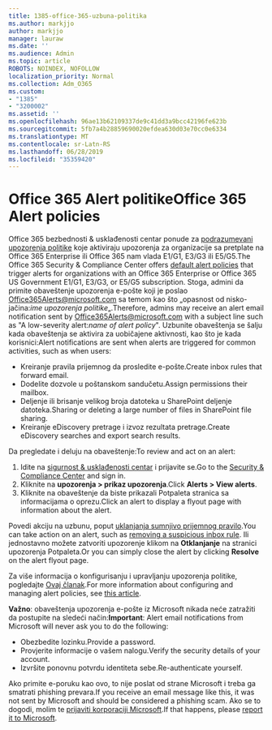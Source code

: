 ```yaml
---
title: 1385-office-365-uzbuna-politika
ms.author: markjjo
author: markjjo
manager: lauraw
ms.date: ''
ms.audience: Admin
ms.topic: article
ROBOTS: NOINDEX, NOFOLLOW
localization_priority: Normal
ms.collection: Adm_O365
ms.custom:
- "1385"
- "3200002"
ms.assetid: ''
ms.openlocfilehash: 96ae13b62109337de9c41dd3a9bcc42196fe623b
ms.sourcegitcommit: 5fb7a4b28859690020efdea630d03e70cc0e6334
ms.translationtype: MT
ms.contentlocale: sr-Latn-RS
ms.lasthandoff: 06/28/2019
ms.locfileid: "35359420"
---
```

# <a name="office-365-alert-policies"></a><span data-ttu-id="0f73e-102">Office 365 Alert politike</span><span class="sxs-lookup"><span data-stu-id="0f73e-102">Office 365 Alert policies</span></span>

<span data-ttu-id="0f73e-103">Office 365 bezbednosti & usklađenosti centar ponude za [podrazumevani upozorenja politike](https://docs.microsoft.com/office365/securitycompliance/alert-policies#default-alert-policies) koje aktiviraju upozorenja za organizacije sa pretplate na Office 365 Enterprise ili Office 365 nam vlada E1/G1, E3/G3 ili E5/G5.</span><span class="sxs-lookup"><span data-stu-id="0f73e-103">The Office 365 Security & Compliance Center offers [default alert policies](https://docs.microsoft.com/office365/securitycompliance/alert-policies#default-alert-policies) that trigger alerts for organizations with an Office 365 Enterprise or Office 365 US Government E1/G1, E3/G3, or E5/G5 subscription.</span></span> <span data-ttu-id="0f73e-104">Stoga, admini da primite obaveštenje upozorenja e-pošte koji je poslao Office365Alerts@microsoft.com sa temom kao što „opasnost od nisko-jačina:*ime upozorenja politike*„.</span><span class="sxs-lookup"><span data-stu-id="0f73e-104">Therefore, admins may receive an alert email notification sent by Office365Alerts@microsoft.com with a subject line such as "A low-severity alert:*name of alert policy*".</span></span> <span data-ttu-id="0f73e-105">Uzbunite obaveštenja se šalju kada obaveštenja se aktivira za uobičajene aktivnosti, kao što je kada korisnici:</span><span class="sxs-lookup"><span data-stu-id="0f73e-105">Alert notifications are sent when alerts are triggered for common activities, such as when users:</span></span>

- <span data-ttu-id="0f73e-106">Kreiranje pravila prijemnog da prosledite e-pošte.</span><span class="sxs-lookup"><span data-stu-id="0f73e-106">Create inbox rules that forward email.</span></span>
- <span data-ttu-id="0f73e-107">Dodelite dozvole u poštanskom sandučetu.</span><span class="sxs-lookup"><span data-stu-id="0f73e-107">Assign permissions their mailbox.</span></span>
- <span data-ttu-id="0f73e-108">Deljenje ili brisanje velikog broja datoteka u SharePoint deljenje datoteka.</span><span class="sxs-lookup"><span data-stu-id="0f73e-108">Sharing or deleting a large number of files in SharePoint file sharing.</span></span>
- <span data-ttu-id="0f73e-109">Kreiranje eDiscovery pretrage i izvoz rezultata pretrage.</span><span class="sxs-lookup"><span data-stu-id="0f73e-109">Create eDiscovery searches and export search results.</span></span>

<span data-ttu-id="0f73e-110">Da pregledate i deluju na obaveštenje:</span><span class="sxs-lookup"><span data-stu-id="0f73e-110">To review and act on an alert:</span></span>

1. <span data-ttu-id="0f73e-111">Idite na [sigurnost & usklađenosti centar](https://protection.office.com) i prijavite se.</span><span class="sxs-lookup"><span data-stu-id="0f73e-111">Go to the [Security & Compliance Center](https://protection.office.com) and sign in.</span></span>
2. <span data-ttu-id="0f73e-112">Kliknite na **upozorenja > prikaz upozorenja**.</span><span class="sxs-lookup"><span data-stu-id="0f73e-112">Click **Alerts > View alerts**.</span></span>
3. <span data-ttu-id="0f73e-113">Kliknite na obaveštenje da biste prikazali Potpaleta stranica sa informacijama o oprezu.</span><span class="sxs-lookup"><span data-stu-id="0f73e-113">Click an alert to display a flyout page with information about the alert.</span></span>

<span data-ttu-id="0f73e-114">Povedi akciju na uzbunu, poput [uklanjanja sumnjivo prijemnog pravilo](https://docs.microsoft.com/office365/securitycompliance/responding-to-a-compromised-email-account).</span><span class="sxs-lookup"><span data-stu-id="0f73e-114">You can take action on an alert, such as [removing a suspicious inbox rule](https://docs.microsoft.com/office365/securitycompliance/responding-to-a-compromised-email-account).</span></span> <span data-ttu-id="0f73e-115">Ili jednostavno možete zatvoriti upozorenje klikom na **Otklanjanje** na stranici upozorenja Potpaleta.</span><span class="sxs-lookup"><span data-stu-id="0f73e-115">Or you can simply close the alert by clicking **Resolve** on the alert flyout page.</span></span>

<span data-ttu-id="0f73e-116">Za više informacija o konfigurisanju i upravljanju upozorenja politike, pogledajte [Ovaj članak](https://docs.microsoft.com/office365/securitycompliance/alert-policies).</span><span class="sxs-lookup"><span data-stu-id="0f73e-116">For more information about configuring and managing alert policies, see  [this article](https://docs.microsoft.com/office365/securitycompliance/alert-policies).</span></span>

<span data-ttu-id="0f73e-117">**Važno**: obaveštenja upozorenja e-pošte iz Microsoft nikada neće zatražiti da postupite na sledeći način:</span><span class="sxs-lookup"><span data-stu-id="0f73e-117">**Important**: Alert email notifications from Microsoft will never ask you to do the following:</span></span>

- <span data-ttu-id="0f73e-118">Obezbedite lozinku.</span><span class="sxs-lookup"><span data-stu-id="0f73e-118">Provide a password.</span></span>
- <span data-ttu-id="0f73e-119">Provjerite informacije o vašem nalogu.</span><span class="sxs-lookup"><span data-stu-id="0f73e-119">Verify the security details of your account.</span></span>
- <span data-ttu-id="0f73e-120">Izvršite ponovnu potvrdu identiteta sebe.</span><span class="sxs-lookup"><span data-stu-id="0f73e-120">Re-authenticate yourself.</span></span>

<span data-ttu-id="0f73e-121">Ako primite e-poruku kao ovo, to nije poslat od strane Microsoft i treba ga smatrati phishing prevara.</span><span class="sxs-lookup"><span data-stu-id="0f73e-121">If you receive an email message like this, it was not sent by Microsoft and should be considered a phishing scam.</span></span> <span data-ttu-id="0f73e-122">Ako se to dogodi, molim te [prijaviti korporaciji Microsoft](https://docs.microsoft.com/office365/SecurityCompliance/report-junk-email-and-phishing-scams-in-outlook-on-the-web-eop).</span><span class="sxs-lookup"><span data-stu-id="0f73e-122">If that happens, please [report it to Microsoft](https://docs.microsoft.com/office365/SecurityCompliance/report-junk-email-and-phishing-scams-in-outlook-on-the-web-eop).</span></span>